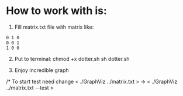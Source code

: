 # How to work with is:

1) Fill matrix.txt file with matrix like:

```text
0 1 0
0 0 1
1 0 0
```

2) Put to terminal: 
chmod +x dotter.sh
sh dotter.sh

3) Enjoy incredible graph

/* To start test need change < ./GraphViz ../matrix.txt >  ->  < ./GraphViz ../matrix.txt --test >
	
